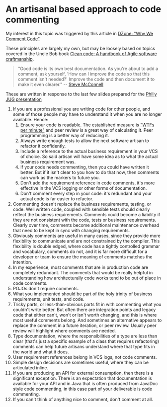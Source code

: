 # An artisanal based approach to code commenting

My interest in this topic was triggered by this article in [DZone: "Why We Comment Code"](https://dzone.com/articles/why-we-comment-code-yet-another-code-commenting-ar)

These principles are largely my own, but may be loosely based on topics covered in the Uncle Bob
book [Clean code: A handbook of Agile software craftmanship](https://www.amazon.co.uk/Clean-Code-Handbook-Software-Craftsmanship/dp/0132350882).

 > "Good code is its own best documentation. As you're about to add a comment, ask yourself, 
 'How can I improve the code so that this comment isn't needed?' Improve the code and then document 
 it to make it even clearer." 
 -- [Steve McConnell](http://www.stevemcconnell.com/)

These are written in response to the last few slides prepared for the 
[Philly JUG presentation](https://github.com/alphafoobar/MontyHallProblem/blob/master/PhillyJUG%2020150624_v3.pdf)

1. If you are a professional you are writing code for other people, and some of those people may have
to understand it when you are no longer available. Hence:
    1. Ensure your code is readable. The established measure is ["WTFs per minute"](http://www.osnews.com/story/19266/WTFs_m)
    and peer review is a great way of calculating it. Peer programming is a better way of reducing it.
    2. Always write enough tests to allow the next software artisan to refactor it confidently.
    3. Include a reference to the actual business requirement in your VCS of choice. So said artisan 
    will have some idea as to what the actual business requirement was.
    4. If your code needs commenting, then you could have written it better. But if it isn't clear to
    you how to do that now, then comments can work as the markers to future you.
    5. Don't add the requirement reference in code comments, it's more effective in the
    VCS logging or other forms of documentation.
    6. Don't comment every step in your code: it's redundant and your actual code is far easier to refactor.
2. Commenting doesn't replace the business requirements, testing, or code. Well written code, coupled
with sensible tests should clearly reflect the business requirements. Comments could become a liability
if they are not consistent with the code, tests or business requirements. Clearly over time, 
comments become additional maintenance overhead that need to be kept in sync with changing requirements.
3. Obviously comments are useful in many cases, since they provide more flexibility to communicate 
and are not constrained by the compiler. This flexibility is double edged, where code has a tightly controlled
grammar and vocabulary, comments do not, and it is far more difficult for a developer or team to 
ensure the meaning of comments matches the intention.
4. In my experience, most comments that are in production code are completely redundant. The comments
that would be really helpful in understanding how architecturally code works tend to be out of place 
in code comments.
5. POJOs don't require comments.
6. What you implemented should be part of the holy trinity of business requirements, unit tests, and 
code.
7. Tricky parts, or less-than-obvious parts fit in with commenting what you couldn't write better.
 But often there are integration points and legacy code that either can't, won't or isn't worth changing,
 and this is where most useful comments belong. And sometimes an alternative appears to replace the 
 comment in a future iteration, or peer review. Usually peer review will highlight where comments are
 needed.
8. Type documentation, where the responsibilities of a type are less than clear (that's just a specific 
example of a class that requires refactoring) comments can help future artisans understand where that 
type fits in the world and what it does.
9. User requirement references belong in VCS logs, not code comments.
10. Simple design decisions are sometimes useful, where they can be articulated inline.
11. If you are producing an API for external consumption, then there is a significant exception. There 
is an expectation that documentation is available for your API and in Java that is often produced 
from JavaDoc style code commenting, in this case part of your deliverable is code commenting.
12. If you can't think of anything nice to comment, don't comment at all.
 